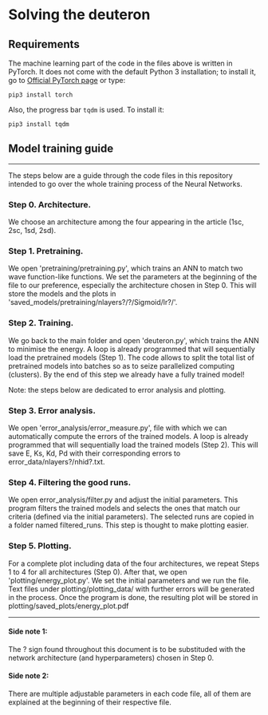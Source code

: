 # Solving the deuteron

## Requirements
The machine learning part of the code in the files above is written in PyTorch. It does not come with the default Python 3 installation; to install it, go to [Official PyTorch page](https://pytorch.org/get-started/locally/) or type:

`pip3 install torch`

Also, the progress bar `tqdm` is used. To install it:

`pip3 install tqdm` 


## Model training guide
-------------------------------------------------------------------------------------------------------------------------------------------------------------------------
The steps below are a guide through the code files in this repository intended to go over the whole training process of the Neural Networks.

### Step 0. Architecture.
We choose an architecture among the four appearing in the article (1sc, 2sc, 1sd, 2sd). 

### Step 1. Pretraining.
We open 'pretraining/pretraining.py', which trains an ANN to match two wave function-like functions. We set the parameters at the beginning of the file to our preference, especially the architecture chosen in Step 0. This will store the models and the plots in 'saved_models/pretraining/nlayers?/?/Sigmoid/lr?/'. 

### Step 2. Training.
We go back to the main folder and open 'deuteron.py', which trains the ANN to minimise the energy. A loop is already programmed that will sequentially load the pretrained models (Step 1). The code allows to split the total list of pretrained models into batches so as to seize parallelized computing (clusters). By the end of this step we already have a fully trained model!

Note: the steps below are dedicated to error analysis and plotting.

### Step 3. Error analysis.
We open 'error_analysis/error_measure.py', file with which we can automatically compute the errors of the trained models. A loop is already programmed that will sequentially load the trained models (Step 2). This will save E, Ks, Kd, Pd with their corresponding errors to error_data/nlayers?/nhid?.txt. 

### Step 4. Filtering the good runs.
We open error_analysis/filter.py and adjust the initial parameters. This program filters the trained models and selects the ones that match our criteria (defined via the initial parameters). The selected runs are copied in a folder named filtered_runs. This step is thought to make plotting easier.

### Step 5. Plotting.
For a complete plot including data of the four architectures, we repeat Steps 1 to 4 for all architectures (Step 0). After that, we open 'plotting/energy_plot.py'. We set the initial parameters and we run the file. Text files under plotting/plotting_data/ with further errors will be generated in the process. Once the program is done, the resulting plot will be stored in plotting/saved_plots/energy_plot.pdf

-------------------------------------------------------------------------------------------------------------------------------------------------------------------------

#### Side note 1: 
The ? sign found throughout this document is to be substituded with the network architecture (and hyperparameters) chosen in Step 0.

#### Side note 2: 
There are multiple adjustable parameters in each code file, all of them are explained at the beginning of their respective file.

